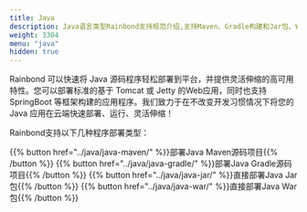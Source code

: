 ```yaml
---
title: Java
description: Java语言类型Rainbond支持规范介绍,支持Maven、Gradle构建和Jar包、War包部署
weight: 3304
menu: "java"
hidden: true
---
```


Rainbond 可以快速将 Java 源码程序轻松部署到平台，并提供灵活伸缩的高可用特性。您可以部署标准的基于 Tomcat 或 Jetty 的Web应用，同时也支持 SpringBoot 等框架构建的应用程序。我们致力于在不改变开发习惯情况下将您的 Java 应用在云端快速部署、运行、灵活伸缩！

Rainbond支持以下几种程序部署类型：

{{% button href="../java/java-maven/" %}}部署Java Maven源码项目{{% /button %}}
{{% button href="../java/java-gradle/" %}}部署Java Gradle源码项目{{% /button %}}
{{% button href="../java/java-jar/" %}}直接部署Java Jar包{{% /button %}}
{{% button href="../java/java-war/" %}}直接部署Java War包{{% /button %}}